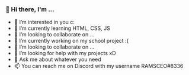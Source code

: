 ### 👋 Hi there, I'm ...
- 👀 I’m interested in you c:
- 🌱 I’m currently learning HTML, CSS, JS
- 💞️ I’m looking to collaborate on ...
- 🔭 I’m currently working on my school project :(
- 👯 I’m looking to collaborate on ...
- 🤔 I’m looking for help with my projects xD
- 💬 Ask me about whatever you need
- 📫 You can reach me on Discord with my username RAMSCEO#8336
